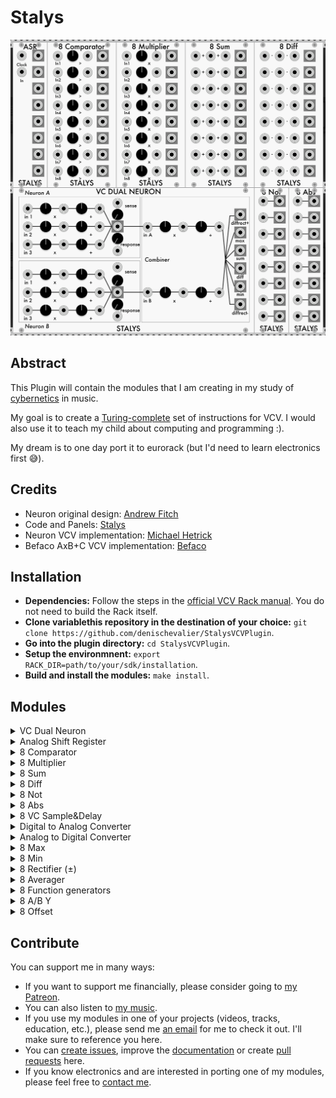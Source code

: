 # Stalys

![All Modules](/img/allmodules.png)

## Abstract

This Plugin will contain the modules that I am creating in my study of [cybernetics](https://en.m.wikipedia.org/wiki/Cybernetics) in music.

My goal is to create a [Turing-complete](https://en.m.wikipedia.org/wiki/Turing_completeness) set of instructions for VCV. I would also use it to teach my child about computing and programming :).

My dream is to one day port it to eurorack (but I'd need to learn electronics first 😅).

## Credits

- Neuron original design: [Andrew Fitch](https://www.nonlinearcircuits.com/)
- Code and Panels: [Stalys](https://linktr.ee/stalysmusic)
- Neuron VCV implementation: [Michael Hetrick](https://mhetrick.com/)
- Befaco AxB+C VCV implementation: [Befaco](https://github.com/VCVRack/Befaco)

## Installation

- **Dependencies:** Follow the steps in the [official VCV Rack manual](https://vcvrack.com/manual/Building#setting-up-your-development-environment). You do not need to build the Rack itself.
- **Clone  variablethis repository in the destination of your choice:** `git clone https://github.com/denischevalier/StalysVCVPlugin`.
- **Go into the plugin directory:** `cd StalysVCVPlugin`.
- **Setup the environmnent:** `export RACK_DIR=path/to/your/sdk/installation`.
- **Build and install the modules:** `make install`.

## Modules

<details><summary>VC Dual Neuron</summary>

![VC Dual Neuron](/img/vcdualneuron.png)

This module is heavily inspired by [Nonlinear Circuits](https://www.nonlinearcircuits.com/) [Double Neuron](https://github.com/mhetrick/nonlinearcircuits) module.

The module is divided in three parts. On the left are two VC Neurons circuits, and on the right the original Combiner circuit.

Each Neuron is comprised of three lanes: One input, that is multiplied (four-quadrant multiplier). After multiplication, a VC offset is applied. The three inputs are summed and run into a half-wave rectifier and comparator. The comparator's bipolar output is summed with the rectified signal. SENSE adds a positive DC signal to the mix, while RESPONSE affects the magnitude of the comparator's output.

The Combiner circuit consists of two lanes (with four-quadrant multiplication and vc offset), normalized to each Neuron's output. The output of the two lanes runs into several logic modules:

- A Difference Rectifier (DIFFRECT), which is another creative mixer: the two lanes are summed. Then the negative mix is substracted from the positive mix. If the result is positive, it goes out the DIFFRECT+ output, otherwise it goes out the DIFFRECT- output.
- A MAX circuit which outputs the max value out of the two lanes.
- A SUM output which adds the two lanes.
- A DIFF output which substracts the bottom lane from the top lane.
- A MIN circuit which outputs the min value out of the two lanes.

This might seem overwhelming, but just experiment: feed it with LFOs, envelopes, sequences, oscillators or even itself and watch the complex waveforms it generates. You can use just some parts of it and it becomes a mixer/ring-modulator/waveshapper/logic module.

</details>

<details><summary>Analog Shift Register</summary>

![ASR](/img/asr.png)

This module is an 8 step shift register: At each incoming CLOCK trigger, all output voltages are shifted down one position and the value of IN is sampled into the first output.

Typical use would be to generate canon melodies.

</details>

<details><summary>8 Comparator</summary>

![8 Comparator](/img/comparator.png)

This module is what its name indicates: 8 VC comparators: It outputs a gate whenever the input signal is superior to the value signal (defaults to 0).

Plug two different LFOs to see complex rhythms emerge.

</details>

<details><summary>8 Multiplier</summary>

![8 Multiplier](/img/multiplier.png)

This module is 8 four quadrant multipliers or ring-modulators (with attenuversion of the Carrier). A 5V voltage is normaled to the Carrier input.

If no cable is plugged into an output, it is summed to the next outputs.

</details>

<details><summary>8 Sum</summary>

![8 Sum](/img/sum.png)

This module is 8 three inputs unity mixer.

If no cable is plugged into an output, it is summed to the next outputs.

</details>

<details><summary>8 Diff</summary>

![8 Diff](/img/diff.png)

This module is 8 three inputs subtracter.

</details>

<details><summary>8 Not</summary>

![8 Not](/img/not.png)

This module is 8 boolean Not operators: they invert the gates they receive as inputs.

</details>

<details><summary>8 Abs</summary>

![8 Abs](/img/abs.png)

This modules inverses the negative portion of any input voltage.

</details>

<details><summary>8 VC Sample&Delay</summary>

![8 VC Sample&Delay](/img/vcsampleanddelay.png)

This module is 8 sample and hold with a twist: it will only take gate into account every STEP pulses.

This can serve for counterpoint melody generation, VC clock division, or any usual Sample&Hold usages.

</details>

<details><summary>Digital to Analog Converter</summary>

![DAC](/img/dac.png)

This modules is an 8 bit bipolar digital to analog converter. It converts input triggers and gates into bipolar CV.

One example of use for it is in a Rungler context: Connect it's output to the frequency of a VCO, the inverted output to the frequency of another VCO. Send the output of VCO 1 to the Analog Shift Register, then the outs of the ASR to the DAC, and use the square out of the second VCO as clock for the ASR: You've got a pseudo-random melody generator.

</details>

<details><summary>Analog to Digital Converter</summary>

![ADC](/img/adc.png)

This modules is an 8 bit bipolar analog to digital converter. It converts input signal into 8 gates. Gates 1-7 represent the number 1 to 127, where as the 8th is the sign of the signal.

Pair it with DAC and invert or mute some gates to get a pretty gnarly bitcrusher/distortion/waveshaper. Or pass any signal to it to generate interesting rhythms.

</details>

<details><summary>8 Max</summary>

![8 Max](/img/max.png)

This module is 8 times three input MAX operator logic module (ie. Analog OR). Inputs are normalized to -10 volts to permit to not use all. If an output is not plugged, its value is maxed with the next row, thus allowing up to a 24 inputs max computation.

</details>

<details><summary>8 Min</summary>

![8 Min](/img/min.png)

This module is 8 times three input MIN operator logic module (ie. Analog AND). Inputs are normalized to 10 volts to permit to not use all. If an output is not plugged, its value is minimized with the next row, thus allowing up to a 24 inputs min computation.

</details>

<details><summary>8 Rectifier (±)</summary>

![8 Positive/Negative Rectifier](/img/posnegrectifier.png)

This module is 8 rectifiers that output the positive portion of a signal to the **+** output, and the negative to the **-** output.

This can serve to apply different treatment to each half of a waveform or as a distortion effect.

</details>

<details><summary>8 Averager</summary>

![8 Avg](/img/avg.png)

This module is an octal three-inputs averager: It computes the average of its connected inputs. If an output is not connected, it will compute add the corresponding inputs to the average of the following output, thus permitting averaging of up to 24 inputs.

</details>

<details><summary>8 Function generators</summary>

![8 Function](/img/function.png)

This module is 8 function generators. Each row takes (from left to right) one trigger input, one signal input, one rise CV and param, one fall CV and param. It then outputs the slew processed signal, a gate during rising phase, a gate during falling phase and an End-Of-Cycle gate. Note that EOC is up when no cycle (as on a Serge DUSG), to permit feedback.

This module is a jack of all trades. Amongst its various use-cases, here are the main ones:

* AD envelope generator
* LFO
* VCO
* Gate Sequencer
* Rudimentary low-pass gate
* Filter
* Clock generator
* Slew limiter

Inspired by [Befaco Slew Limiter](https://github.com/VCVRack/Befaco/blob/v1/src/SlewLimiter.cpp).

</details>

<details><summary>8 A/B Y</summary>

![8 A/B Y](/img/aby.png)

This module is an octal 2-in 1-out switch, eg A/B Y switch.

It can be used to switch between chorus and verse sequences for instance.

</details>

<details><summary>8 Offset</summary>

![8 Offset](/img/offset.png)

This module is an octal offset module, generating voltages from -10 to 10V.

</details>

## Contribute

You can support me in many ways:

* If you want to support me financially, please consider going to [my Patreon](https://www.patreon.com/stalysmusic).
* You can also listen to [my music](https://linktr.ee/stalysmusic).
* If you use my modules in one of your projects (videos, tracks, education, etc.), please send me [an email](mailto:stalysmusic+vcv@gmail.com) for me to check it out. I'll make sure to reference you here.
* You can [create issues](https://github.com/denischevalier/StalysVCVPlugin/issues), improve the [documentation](https://github.com/denischevalier/StalysVCVPlugin/wiki) or create [pull requests](https://github.com/denischevalier/StalysVCVPlugin/pulls) here.
* If you know electronics and are interested in porting one of my modules, please feel free to [contact me](mailto:stalysmusic+vcv@gmail.com).

